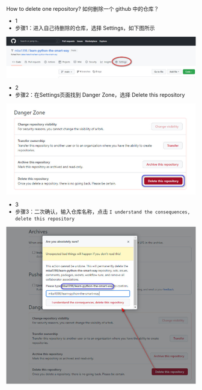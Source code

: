 How to delete one repository? 如何删除一个 github 中的仓库？

- 1
- 步骤1：进入自己待删除的仓库，选择 Settings，如下图所示

![图片](./image/git-delete-01.jpg)

- 2
- 步骤2：在Settings页面找到 Danger Zone，选择 Delete this repository

![图片](./image/git-delete-02.jpg)

- 3
- 步骤3：二次确认，输入仓库名称，点击 `I understand the consequences, delete this repository`

![图片](./image/git-delete-03.jpg)
